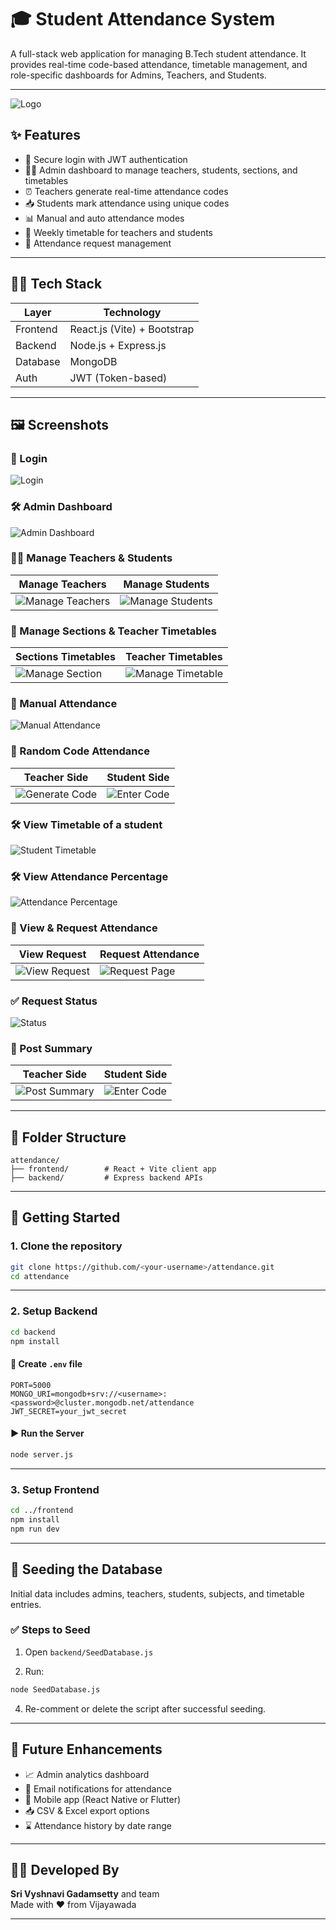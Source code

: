 

# 🎓 Student Attendance System

A full-stack web application for managing B.Tech student attendance. It provides real-time code-based attendance, timetable management, and role-specific dashboards for Admins, Teachers, and Students.

---

![Logo](https://github.com/vyshnaviGadamsetty/Student_attenadance_system/blob/e6306b31882d23b5639324be5e5ff5411650af39/frontend/src/assets/logo.jpeg)

## ✨ Features

- 🔐 Secure login with JWT authentication
- 🧑‍🏫 Admin dashboard to manage teachers, students, sections, and timetables
- ⏰ Teachers generate real-time attendance codes
- 📥 Students mark attendance using unique codes
- 📊 Manual and auto attendance modes
- 📆 Weekly timetable for teachers and students
- 📌 Attendance request management

---

## 🧑‍💻 Tech Stack

| Layer     | Technology                |
|-----------|---------------------------|
| Frontend  | React.js (Vite) + Bootstrap |
| Backend   | Node.js + Express.js      |
| Database  | MongoDB                   |
| Auth      | JWT (Token-based)         |

---

## 🖼️ Screenshots

### 🔐 Login
![Login](https://github.com/vyshnaviGadamsetty/Student_attenadance_system/blob/e6306b31882d23b5639324be5e5ff5411650af39/frontend/src/assets/Login.png)

### 🛠️ Admin Dashboard
![Admin Dashboard](https://github.com/vyshnaviGadamsetty/Student_attenadance_system/blob/e6306b31882d23b5639324be5e5ff5411650af39/frontend/src/assets/Admin_Dashboard.png)

### 👩‍🏫 Manage Teachers & Students
| Manage Teachers | Manage Students |
|-----------------|-----------------|
| ![Manage Teachers](https://github.com/vyshnaviGadamsetty/Student_attenadance_system/blob/e6306b31882d23b5639324be5e5ff5411650af39/frontend/src/assets/manage_teachers.png) | ![Manage Students](https://github.com/vyshnaviGadamsetty/Student_attenadance_system/blob/e6306b31882d23b5639324be5e5ff5411650af39/frontend/src/assets/manage_students.png) |

### 🧩 Manage Sections & Teacher Timetables
| Sections Timetables | Teacher Timetables |
|----------|------------|
| ![Manage Section](https://github.com/vyshnaviGadamsetty/Student_attenadance_system/blob/e6306b31882d23b5639324be5e5ff5411650af39/frontend/src/assets/manage_section.png) | ![Manage Timetable](https://github.com/vyshnaviGadamsetty/Student_attenadance_system/blob/e6306b31882d23b5639324be5e5ff5411650af39/frontend/src/assets/Manage_Teacher_Timetable.png) |

### 🧾 Manual Attendance
![Manual Attendance](https://github.com/vyshnaviGadamsetty/Student_attenadance_system/blob/e6306b31882d23b5639324be5e5ff5411650af39/frontend/src/assets/Manual_Attendance.png)

### 🔐 Random Code Attendance
| Teacher Side | Student Side |
|--------------|---------------|
| ![Generate Code](https://github.com/vyshnaviGadamsetty/Student_attenadance_system/blob/e6306b31882d23b5639324be5e5ff5411650af39/frontend/src/assets/Random_code_Attendance.png) | ![Enter Code](https://github.com/vyshnaviGadamsetty/Student_attenadance_system/blob/e6306b31882d23b5639324be5e5ff5411650af39/frontend/src/assets/entering_random_number.png) |

### 🛠️ View Timetable of a student
![Student Timetable](https://github.com/vyshnaviGadamsetty/Student_attenadance_system/blob/e6306b31882d23b5639324be5e5ff5411650af39/frontend/src/assets/Students_Timetable.png)
### 🛠️ View Attendance Percentage
![Attendance Percentage](https://github.com/vyshnaviGadamsetty/Student_attenadance_system/blob/e6306b31882d23b5639324be5e5ff5411650af39/frontend/src/assets/View_Attendance.png)
### 📑 View & Request Attendance
| View Request| Request Attendance |
|------------------|--------------------|
| ![View Request](https://github.com/vyshnaviGadamsetty/Student_attenadance_system/blob/e6306b31882d23b5639324be5e5ff5411650af39/frontend/src/assets/accepting_request.png) | ![Request Page](https://github.com/vyshnaviGadamsetty/Student_attenadance_system/blob/e6306b31882d23b5639324be5e5ff5411650af39/frontend/src/assets/request_page.png) |

### ✅  Request Status
![Status](https://github.com/vyshnaviGadamsetty/Student_attenadance_system/blob/e6306b31882d23b5639324be5e5ff5411650af39/frontend/src/assets/request_status.png) 
### 🔐 Post Summary
| Teacher Side | Student Side |
|--------------|---------------|
| ![Post Summary](https://github.com/vyshnaviGadamsetty/Student_attenadance_system/blob/e6306b31882d23b5639324be5e5ff5411650af39/frontend/src/assets/summary_post.png) | ![Enter Code](https://github.com/vyshnaviGadamsetty/Student_attenadance_system/blob/e6306b31882d23b5639324be5e5ff5411650af39/frontend/src/assets/summary%20page.png) |

---

## 📁 Folder Structure

```
attendance/
├── frontend/        # React + Vite client app
├── backend/         # Express backend APIs
```

---

## 🚀 Getting Started

### 1. Clone the repository

```bash
git clone https://github.com/<your-username>/attendance.git
cd attendance
```

---

### 2. Setup Backend

```bash
cd backend
npm install
```

#### 📄 Create `.env` file

```env
PORT=5000
MONGO_URI=mongodb+srv://<username>:<password>@cluster.mongodb.net/attendance
JWT_SECRET=your_jwt_secret
```

#### ▶️ Run the Server

```bash
node server.js
```

---

### 3. Setup Frontend

```bash
cd ../frontend
npm install
npm run dev
```

---

## 🌱 Seeding the Database

Initial data includes admins, teachers, students, subjects, and timetable entries.

### ✅ Steps to Seed

1. Open `backend/SeedDatabase.js`

2. Run:

```bash
node SeedDatabase.js
```

4. Re-comment or delete the script after successful seeding.

---

## 🎯 Future Enhancements

- 📈 Admin analytics dashboard
- 📩 Email notifications for attendance
- 📲 Mobile app (React Native or Flutter)
- 📥 CSV & Excel export options
- ⌛ Attendance history by date range

---

## 👩‍💻 Developed By

**Sri Vyshnavi Gadamsetty** and team  
Made with ❤️ from Vijayawada

---
